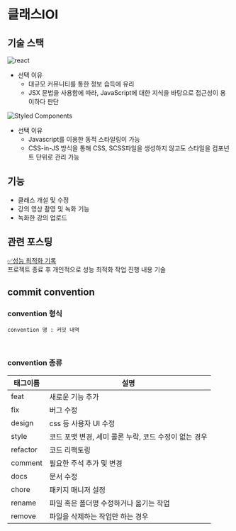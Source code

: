 # 클래스IOI

## 기술 스택

![react](https://img.shields.io/badge/React-20232A?style=flat-square&logo=react&logoColor=61DAFB)

- 선택 이유
  - 대규모 커뮤니티를 통한 정보 습득에 유리
  - JSX 문법을 사용함에 따라, JavaScript에 대한 지식을 바탕으로 접근성이 용이하다 판단
    </br>

![Styled Components](https://img.shields.io/badge/styled--components-DB7093?style=flat-square&logo=styled-components&logoColor=white)

- 선택 이유
  - Javascript를 이용한 동적 스타일링이 가능
  - CSS-in-JS 방식을 통해 CSS, SCSS파일을 생성하지 않고도 스타일을 컴포넌트 단위로 관리 가능

## 기능

- 클래스 개설 및 수정
- 강의 영상 촬영 및 녹화 기능
- 녹화한 강의 업로드

## 관련 포스팅

<a href='https://velog.io/@hoon0123/%EC%84%B1%EB%8A%A5-%EC%B5%9C%EC%A0%81%ED%99%94%EB%A5%BC-%EC%9C%84%ED%95%9C-%EB%85%B8%EB%A0%A5%EB%93%A4-2'>✅성능 최적화 기록</a> </br>
프로젝트 종료 후 개인적으로 성능 최적화 작업 진행 내용 기술

## commit convention

### convention 형식

```
convention 명 : 커밋 내역
```

<br />

### convention 종류

| 태그이름 | 설명                                                  |
| -------- | ----------------------------------------------------- |
| feat     | 새로운 기능 추가                                      |
| fix      | 버그 수정                                             |
| design   | css 등 사용자 UI 수정                                 |
| style    | 코드 포맷 변경, 세미 콜론 누락, 코드 수정이 없는 경우 |
| refactor | 코드 리팩토링                                         |
| comment  | 필요한 주석 추가 및 변경                              |
| docs     | 문서 수정                                             |
| chore    | 패키지 매니저 설정                                    |
| rename   | 파일 혹은 폴더명 수정하거나 옮기는 작업               |
| remove   | 파일을 삭제하는 작업만 하는 경우                      |

